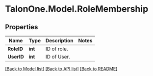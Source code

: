 # TalonOne.Model.RoleMembership
## Properties

Name | Type | Description | Notes
------------ | ------------- | ------------- | -------------
**RoleID** | **int** | ID of role. | 
**UserID** | **int** | ID of User. | 

[[Back to Model list]](../README.md#documentation-for-models) [[Back to API list]](../README.md#documentation-for-api-endpoints) [[Back to README]](../README.md)

